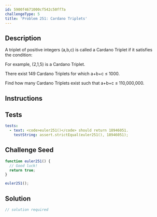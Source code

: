 ```yaml
---
id: 5900f4671000cf542c50ff7a
challengeType: 5
title: 'Problem 251: Cardano Triplets'
---
```


## Description
<section id='description'>
A triplet of positive integers (a,b,c) is called a Cardano Triplet if it satisfies the condition:



For example, (2,1,5) is a Cardano Triplet.


There exist 149 Cardano Triplets for which a+b+c ≤ 1000.


Find how many Cardano Triplets exist such that a+b+c ≤ 110,000,000.
</section>

## Instructions
<section id='instructions'>

</section>

## Tests
<section id='tests'>

```yml
tests:
  - text: <code>euler251()</code> should return 18946051.
    testString: assert.strictEqual(euler251(), 18946051);

```

</section>

## Challenge Seed
<section id='challengeSeed'>

<div id='js-seed'>

```js
function euler251() {
  // Good luck!
  return true;
}

euler251();
```

</div>



</section>

## Solution
<section id='solution'>

```js
// solution required
```

</section>

